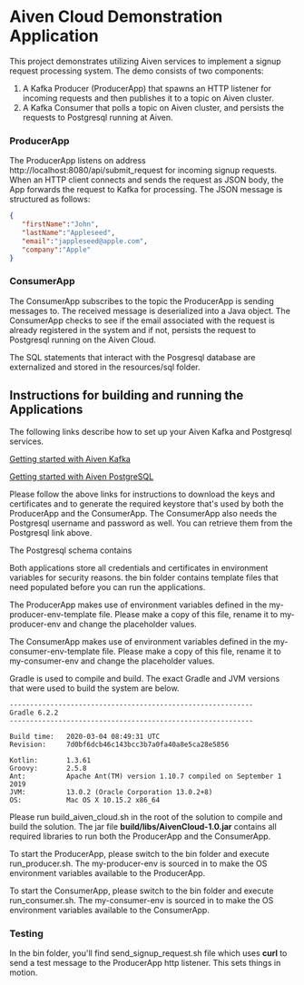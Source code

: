 # Aiven Cloud Demonstration Application

This project demonstrates utilizing Aiven services to implement a signup request processing system. The demo consists of two components: 
1. A Kafka Producer (ProducerApp) that spawns an HTTP listener for incoming requests and then publishes it to a topic on Aiven cluster.
2. A Kafka Consumer that polls a topic on Aiven cluster, and persists the requests to Postgresql running at Aiven.

### ProducerApp
The ProducerApp listens on address http://localhost:8080/api/submit_request for incoming signup requests. When an HTTP client connects and sends the request as JSON body, the App forwards the request to Kafka for processing. The JSON message is structured as follows:

```json
{
   "firstName":"John",
   "lastName":"Appleseed",
   "email":"jappleseed@apple.com",
   "company":"Apple"
}  
```

### ConsumerApp
The ConsumerApp subscribes to the topic the ProducerApp is sending messages to. The received message is deserialized into a Java object.  The ConsumerApp checks to see if the email associated with the request is already registered in the system and if not, persists the request to Postgresql running on the Aiven Cloud. 

The SQL statements that interact with the Posgresql database are externalized and stored in the resources/sql folder.
 

## Instructions for building and running the Applications

The following links describe how to set up your Aiven Kafka and Postgresql services.
 
[Getting started with Aiven Kafka](https://help.aiven.io/en/articles/489572-getting-started-with-aiven-kafka?utm_campaign=1335295399&utm_medium=cpc&utm_term=%2Baiven%2Bkafka&utm_source=google&utm_matchtype=b&utm_target=kwd-428389924469&utm_content=386043903815&utm_adgroup=53543243036&gclid=Cj0KCQiAkePyBRCEARIsAMy5Scskqk3N3sQWPhGXrcTn-697s66CPaGoMyeMVttgjkf8GsNzxEzgCQYaAl-YEALw_wcB)

[Getting started with Aiven PostgreSQL](https://help.aiven.io/en/articles/489573-getting-started-with-aiven-postgresql)

Please follow the above links for instructions to download the keys and certificates and to generate the required keystore that's used by both the ProducerApp and the ConsumerApp. The ConsumerApp also needs the Postgresql username and password as well. You can retrieve them from the Postgresql link above.

The Postgresql schema contains 

Both applications store all credentials and certificates in environment variables for security reasons. the bin folder contains template files that need populated before you can run the applications. 

The ProducerApp makes use of environment variables defined in the my-producer-env-template file. Please make a copy of this file, rename it to my-producer-env and change the placeholder values.

The ConsumerApp makes use of environment variables defined in the my-consumer-env-template file. Please make a copy of this file, rename it to my-consumer-env and change the placeholder values.

Gradle is used to compile and build. The exact Gradle and JVM versions that were used to build the system are below.  
```
------------------------------------------------------------
Gradle 6.2.2
------------------------------------------------------------

Build time:   2020-03-04 08:49:31 UTC
Revision:     7d0bf6dcb46c143bcc3b7a0fa40a8e5ca28e5856

Kotlin:       1.3.61
Groovy:       2.5.8
Ant:          Apache Ant(TM) version 1.10.7 compiled on September 1 2019
JVM:          13.0.2 (Oracle Corporation 13.0.2+8)
OS:           Mac OS X 10.15.2 x86_64
```

Please run build_aiven_cloud.sh in the root of the solution to compile and build the solution. The jar file **build/libs/AivenCloud-1.0.jar** contains all required libraries to run both the ProducerApp and the ConsumerApp.

To start the ProducerApp, please switch to the bin folder and  execute run_producer.sh. The my-producer-env is sourced in to make the OS environment variables available to the ProducerApp.  

To start the ConsumerApp, please switch to the bin folder and  execute run_consumer.sh. The my-consumer-env is sourced in to make the OS environment variables available to the ConsumerApp.  

### Testing
In the bin folder, you'll find send_signup_request.sh file which uses **curl** to send a test message to the ProducerApp http listener. This sets things in motion.
